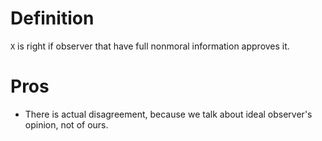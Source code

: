 # Definition

`X` is right if observer that have full nonmoral information approves it.

# Pros

- There is actual disagreement, because we talk about ideal observer's opinion, not of ours.